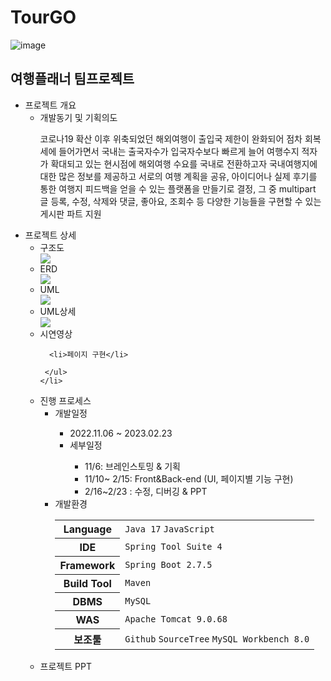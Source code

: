 # TourGO
![image](https://user-images.githubusercontent.com/107980962/223090677-22973299-68a7-4d0b-945e-f68664f82dc5.png)

<h2>여행플래너 팀프로젝트</h2>
<ul>
  <li>프로젝트 개요
    <ul>
      <li>개발동기 및 기획의도</li>
        <p>코로나19 확산 이후 위축되었던 해외여행이 출입국 제한이 완화되어 점차 회복세에 들어가면서 국내는 출국자수가 입국자수보다 빠르게 늘어 여행수지 적자가 확대되고 있는 현시점에 해외여행 수요를 국내로 전환하고자 국내여행지에 대한 많은 정보를 제공하고 서로의 여행 계획을 공유, 아이디어나 실제 후기를 통한 여행지 피드백을 얻을 수 있는 플랫폼을 만들기로 결정, 그 중 multipart 글 등록, 수정, 삭제와 댓글, 좋아요, 조회수 등 다양한 기능들을 구현할 수 있는 게시판 파트 지원</p>     
    </ul>
  </li>
  <li>프로젝트 상세
    <ul>
      <li>구조도</li>
        <img src="https://user-images.githubusercontent.com/107980962/223097234-bee6b988-b295-4c4f-b7f6-2ac3b26668d5.png">
      <li>ERD</li>
        <img src="https://user-images.githubusercontent.com/107980962/223097307-4171362e-0b3b-449e-85a1-f2d79398d523.png">
      <li>UML</li>
       <img src="https://user-images.githubusercontent.com/107980962/223097404-ff1881b7-f69b-48e6-a2a9-1e90bcbcd2a3.png">
      <li>UML상세</li>
       <img src="https://user-images.githubusercontent.com/107980962/223097515-1323b53d-996b-4e82-a7a8-ba4aaa9ab653.png">
      <li>시연영상</li>
        
      <li>페이지 구현</li>

     </ul>
    </li>

  <li>진행 프로세스
  <ul>
      <li>개발일정</li>
        <ul>
          <li>2022.11.06 ~ 2023.02.23 </li>
          <li>세부일정</li>
            <ul>
              <li>11/6: 브레인스토밍 & 기획</li>
              <li>11/10~ 2/15: Front&Back-end (UI, 페이지별 기능 구현)</li>
              <li>2/16~2/23 : 수정, 디버깅 & PPT</li>
            </ul>
        </ul>
      <li>개발환경</li>
        <table>
          <tr>
            <th>Language</th>
            <td>
              <code>Java 17</code>
              <code>JavaScript</code>
            </td>
          </tr>
          <tr>
            <th>IDE</th>
            <td><code>Spring Tool Suite 4</code></td>
          </tr>
          <tr>
            <th>Framework</th>
            <td><code>Spring Boot 2.7.5</code></td>
          </tr>
          <tr>
            <th>Build Tool</th>
            <td><code>Maven</code></td>
          </tr>
          <tr>
            <th>DBMS</th>
            <td><code>MySQL</code></td>
          </tr>
          <tr>
            <th>WAS</th>
            <td><code>Apache Tomcat 9.0.68</code></td>
          </tr>
          <tr>
            <th>보조툴</th>
            <td>
              <code>Github</code>
              <code>SourceTree</code>
              <code>MySQL Workbench 8.0</code>
            </td>
          </tr>
        </table>
    </ul>
  </li>
  <li>프로젝트 PPT</li>
  </ul>
</li>
</ul>
